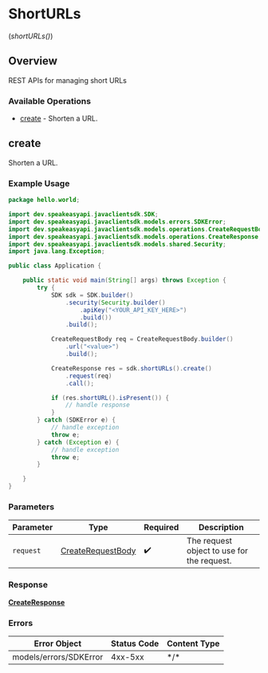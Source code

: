 # ShortURLs
(*shortURLs()*)

## Overview

REST APIs for managing short URLs

### Available Operations

* [create](#create) - Shorten a URL.

## create

Shorten a URL.

### Example Usage

```java
package hello.world;

import dev.speakeasyapi.javaclientsdk.SDK;
import dev.speakeasyapi.javaclientsdk.models.errors.SDKError;
import dev.speakeasyapi.javaclientsdk.models.operations.CreateRequestBody;
import dev.speakeasyapi.javaclientsdk.models.operations.CreateResponse;
import dev.speakeasyapi.javaclientsdk.models.shared.Security;
import java.lang.Exception;

public class Application {

    public static void main(String[] args) throws Exception {
        try {
            SDK sdk = SDK.builder()
                .security(Security.builder()
                    .apiKey("<YOUR_API_KEY_HERE>")
                    .build())
                .build();

            CreateRequestBody req = CreateRequestBody.builder()
                .url("<value>")
                .build();

            CreateResponse res = sdk.shortURLs().create()
                .request(req)
                .call();

            if (res.shortURL().isPresent()) {
                // handle response
            }
        } catch (SDKError e) {
            // handle exception
            throw e;
        } catch (Exception e) {
            // handle exception
            throw e;
        }

    }
}
```

### Parameters

| Parameter                                                         | Type                                                              | Required                                                          | Description                                                       |
| ----------------------------------------------------------------- | ----------------------------------------------------------------- | ----------------------------------------------------------------- | ----------------------------------------------------------------- |
| `request`                                                         | [CreateRequestBody](../../models/operations/CreateRequestBody.md) | :heavy_check_mark:                                                | The request object to use for the request.                        |

### Response

**[CreateResponse](../../models/operations/CreateResponse.md)**

### Errors

| Error Object           | Status Code            | Content Type           |
| ---------------------- | ---------------------- | ---------------------- |
| models/errors/SDKError | 4xx-5xx                | \*\/*                  |
